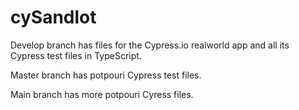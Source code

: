 # cySandlot
Develop branch has files for the Cypress.io realworld app and all its Cypress test files in TypeScript.

Master branch has potpouri Cypress test files.

Main branch has more potpouri Cyress files.
